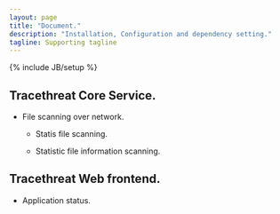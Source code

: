 ```yaml
---
layout: page
title: "Document."
description: "Installation, Configuration and dependency setting."
tagline: Supporting tagline
---
```

{% include JB/setup %}


## Tracethreat Core Service.

 * File scanning over network.

	* Statis file scanning.

	* Statistic file information scanning.


## Tracethreat Web frontend.

 * Application status.

